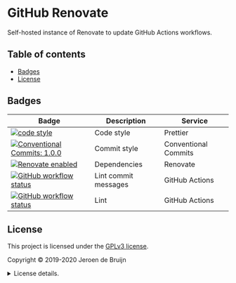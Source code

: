 # GitHub Renovate

Self-hosted instance of Renovate to update GitHub Actions workflows.

## Table of contents

- [Badges](#badges)
- [License](#license)

<a name="badges"></a>

## Badges

| Badge                                                                                                                                                                                                                                | Description          | Service              |
| ------------------------------------------------------------------------------------------------------------------------------------------------------------------------------------------------------------------------------------ | -------------------- | -------------------- |
| <a href="https://github.com/prettier/prettier#readme"><img alt="code style" src="https://img.shields.io/badge/code_style-prettier-ff69b4.svg?style=flat-square"></a>                                                                 | Code style           | Prettier             |
| <a href="https://conventionalcommits.org"><img alt="Conventional Commits: 1.0.0" src="https://img.shields.io/badge/Conventional%20Commits-1.0.0-yellow.svg?style=flat-square"></a>                                                   | Commit style         | Conventional Commits |
| <a href="https://renovatebot.com"><img alt="Renovate enabled" src="https://img.shields.io/badge/renovate-enabled-brightgreen.svg?style=flat-square"></a>                                                                             | Dependencies         | Renovate             |
| <a href="https://github.com/vidavidorra/.github-renovate/actions"><img alt="GitHub workflow status" src="https://img.shields.io/github/workflow/status/vidavidorra/.github-renovate/Lint%20commit%20messages?style=flat-square"></a> | Lint commit messages | GitHub Actions       |
| <a href="https://github.com/vidavidorra/.github-renovate/actions"><img alt="GitHub workflow status" src="https://img.shields.io/github/workflow/status/vidavidorra/.github-renovate/Lint?style=flat-square"></a>                     | Lint                 | GitHub Actions       |

<a name="license"></a>

## License

This project is licensed under the [GPLv3 license](https://www.gnu.org/licenses/gpl.html).

Copyright © 2019-2020 Jeroen de Bruijn

<details><summary>License details.</summary>
<p>

This program is free software: you can redistribute it and/or modify
it under the terms of the GNU General Public License as published by
the Free Software Foundation, either version 3 of the License, or
(at your option) any later version.

This program is distributed in the hope that it will be useful,
but WITHOUT ANY WARRANTY; without even the implied warranty of
MERCHANTABILITY or FITNESS FOR A PARTICULAR PURPOSE. See the
GNU General Public License for more details.

You should have received a copy of the GNU General Public License
along with this program. If not, see <http://www.gnu.org/licenses/>.

The full text of the license is available in the [LICENSE](LICENSE.md) file in this repository and [online](https://www.gnu.org/licenses/gpl.html).

</details>
